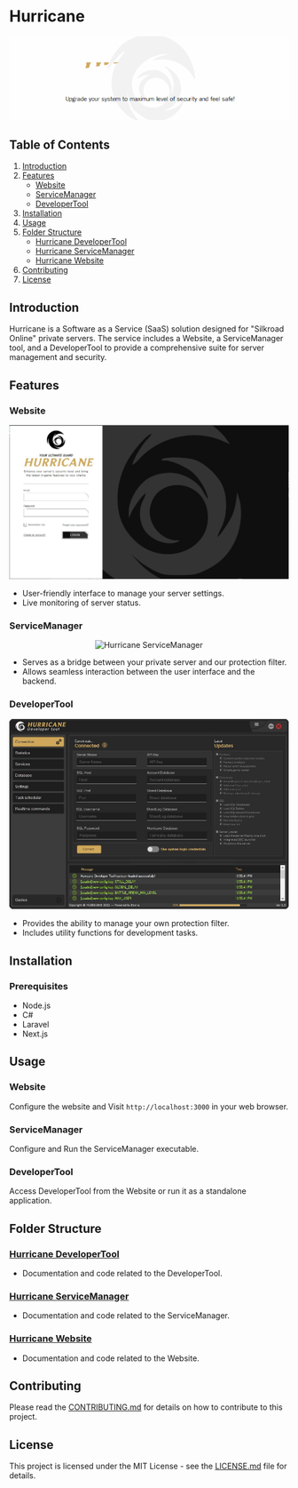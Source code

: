 
# Hurricane  
<!--<p align="center">
  <strong>SaaS for Silkroad Online Private Servers</strong>
</p>
-->
<p align="center">
  <img src="screenshots/hurricane.gif" alt="Hurricane Banner">
</p>

## Table of Contents
1. [Introduction](#introduction)
2. [Features](#features)
   - [Website](#website)
   - [ServiceManager](#servicemanager)
   - [DeveloperTool](#developertool)
3. [Installation](#installation)
4. [Usage](#usage)
5. [Folder Structure](#folder-structure)
   - [Hurricane DeveloperTool](#hurricane-developertool)
   - [Hurricane ServiceManager](#hurricane-servicemanager)
   - [Hurricane Website](#hurricane-website)
6. [Contributing](#contributing)
7. [License](#license)

## Introduction
Hurricane is a Software as a Service (SaaS) solution designed for "Silkroad Online" private servers. The service includes a Website, a ServiceManager tool, and a DeveloperTool to provide a comprehensive suite for server management and security.

## Features
### Website
<p align="center">
  <img src="/screenshots/hurricane-website.JPG" alt="Hurricane Website">
</p>

- User-friendly interface to manage your server settings.
- Live monitoring of server status.

### ServiceManager
<p align="center">
  <img src="/screenshots/hurricane-service-manager.JPG" alt="Hurricane ServiceManager">
</p>

- Serves as a bridge between your private server and our protection filter.
- Allows seamless interaction between the user interface and the backend.

### DeveloperTool
<p align="center">
  <img src="/screenshots/hurricane-developer-tool.JPG" alt="Hurricane DeveloperTool">
</p>

- Provides the ability to manage your own protection filter.
- Includes utility functions for development tasks.


## Installation
### Prerequisites
- Node.js
- C#
- Laravel
- Next.js

## Usage
### Website
Configure the website and Visit `http://localhost:3000` in your web browser.

### ServiceManager
Configure and Run the ServiceManager executable.

### DeveloperTool
Access DeveloperTool from the Website or run it as a standalone application.

## Folder Structure
### [Hurricane DeveloperTool](./DeveloperTool/README.md)
- Documentation and code related to the DeveloperTool.

### [Hurricane ServiceManager](./ServiceManager/README.md)
- Documentation and code related to the ServiceManager.

### [Hurricane Website](./Website/README.md)
- Documentation and code related to the Website.

## Contributing
Please read the [CONTRIBUTING.md](CONTRIBUTING.md) for details on how to contribute to this project.

## License
This project is licensed under the MIT License - see the [LICENSE.md](LICENSE.md) file for details.
